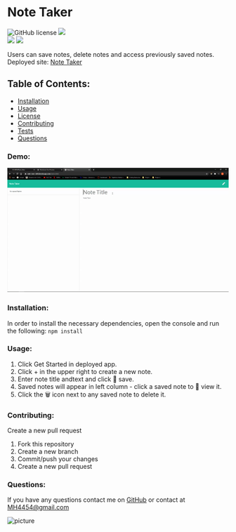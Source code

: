 # Note Taker  
![GitHub license](https://img.shields.io/github/license/Naereen/StrapDown.js.svg) 
<img src='https://img.shields.io/github/repo-size/joeldore/Notebook-App'>  
<img src='https://img.shields.io/github/languages/top/joeldore/Notebook-App'>
<img src='https://img.shields.io/github/last-commit/joeldore/Notebook-App'>

Users can save notes, delete notes and access previously saved notes.
<br>
Deployed site: [Note Taker](https://note-taker-4454.herokuapp.com/notes.html)

## Table of Contents:
* [Installation](#installation)
* [Usage](#usage)
* [License](#license)
* [Contributing](#contributing)
* [Tests](#tests)
* [Questions](#questions)

### Demo:
![picture](images\notetakerdemo.gif)

### Installation:
In order to install the necessary dependencies, open the console and run the following:
```npm install```

### Usage:
1. Click Get Started in deployed app.
1. Click + in the upper right to create a new note.
1. Enter note title andtext and click 💾 save.
1. Saved notes will appear in left column - click a saved note to 👀 view it.
1. Click the 🗑️ icon next to any saved note to delete it.

### Contributing:

Create a new pull request

1. Fork this repository
1. Create a new branch
1. Commit/push your changes
1. Create a new pull request


### Questions:
If you have any questions contact me on [GitHub](https://github.com/MH4454) or contact at MH4454@gmail.com

![picture](https://github.com/MH4454.png?size=80)